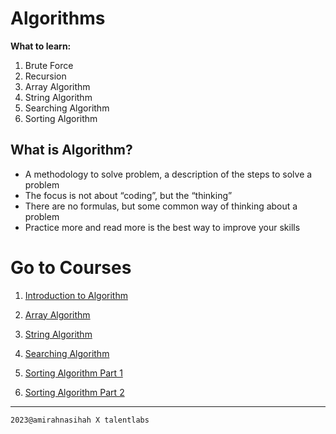 # Algorithms

**What to learn:**

1. Brute Force
2. Recursion
3. Array Algorithm
4. String Algorithm
5. Searching Algorithm
6. Sorting Algorithm

## What is Algorithm?

- A methodology to solve problem, a description of the steps to solve a problem
- The focus is not about “coding”, but the “thinking”
- There are no formulas, but some common way of thinking about a problem
- Practice more and read more is the best way to improve your skills

# Go to Courses

1. [Introduction to Algorithm](https://github.com/amirahnasihah/frontend-development/tree/main/04-intro-to-algorithms/01-introduction)

2. [Array Algorithm](https://github.com/amirahnasihah/frontend-development/tree/main/04-intro-to-algorithms/02-array-algorithms)

3. [String Algorithm](https://github.com/amirahnasihah/frontend-development/tree/main/04-intro-to-algorithms/03-string-algorithms)

4. [Searching Algorithm](https://github.com/amirahnasihah/frontend-development/tree/main/04-intro-to-algorithms/04-searching-algorithms)

5. [Sorting Algorithm Part 1](https://github.com/amirahnasihah/frontend-development/tree/main/04-intro-to-algorithms/05-sorting-algorithms-part-01)

6. [Sorting Algorithm Part 2](https://github.com/amirahnasihah/frontend-development/tree/main/04-intro-to-algorithms/05-sorting-algorithms-part-02)

---

`2023@amirahnasihah X talentlabs`
